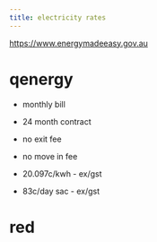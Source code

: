 ```yaml
---
title: electricity rates
---
```


https://www.energymadeeasy.gov.au

# qenergy
- monthly bill
- 24 month contract
- no exit fee
- no move in fee

- 20.097c/kwh - ex/gst
- 83c/day sac - ex/gst

# red

